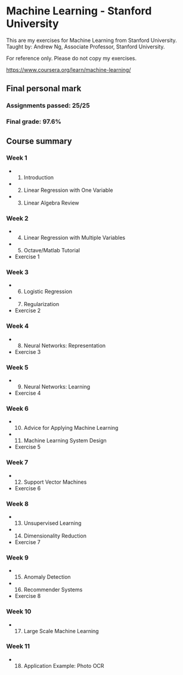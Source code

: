 # Machine Learning - Stanford University

This are my exercises for Machine Learning from Stanford University. Taught by: Andrew Ng, Associate Professor, Stanford University.

For reference only. Please do not copy my exercises.

https://www.coursera.org/learn/machine-learning/

## Final personal mark

### Assignments passed: 25/25
### Final grade: 97.6%

## Course summary

### Week 1

* 1. Introduction
* 2. Linear Regression with One Variable
* 3. Linear Algebra Review

### Week 2

* 4. Linear Regression with Multiple Variables
* 5. Octave/Matlab Tutorial
* Exercise 1

### Week 3

* 6. Logistic Regression
* 7. Regularization
* Exercise 2

### Week 4

* 8. Neural Networks: Representation
* Exercise 3

### Week 5

* 9. Neural Networks: Learning
* Exercise 4

### Week 6

* 10. Advice for Applying Machine Learning
* 11. Machine Learning System Design
* Exercise 5

### Week 7

* 12. Support Vector Machines
* Exercise 6

### Week 8

* 13. Unsupervised Learning
* 14. Dimensionality Reduction
* Exercise 7

### Week 9

* 15. Anomaly Detection
* 16. Recommender Systems
* Exercise 8

### Week 10

* 17. Large Scale Machine Learning

### Week 11

* 18. Application Example: Photo OCR

